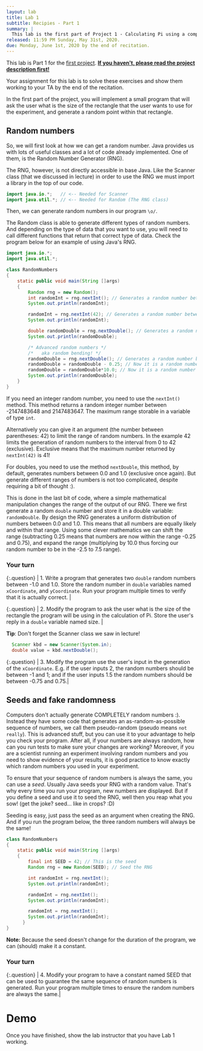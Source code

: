 ```yaml
---
layout: lab
title: Lab 1
subtitle: Recipies - Part 1
summary: |
  This lab is the first part of Project 1 - Calculating Pi using a computer simulation
released: 11:59 PM Sunday, May 31st, 2020.
due: Monday, June 1st, 2020 by the end of recitation.
---
```


This lab is Part 1 for the [first project]({{site.baseurl}}/projects/01). [**If you haven't, please read the project description first!**]({{site.baseurl}}/projects/01)

Your assignment for this lab is to solve these exercises and show them working to your TA by the end of the recitation.

In the first part of the project, you will implement a small program that will ask the user what is the size of the rectangle that the user wants to use for the experiment, and generate a random point within that rectangle.

## Random numbers

So, we will first look at how we can get a random number. Java provides us with lots of useful classes and a lot of code already implemented. One of them, is the Random Number Generator (RNG).

The RNG, however, is not directly accessible in base Java. Like the Scanner class (that we discussed in lecture) in order to use the RNG we must import a library in the top of our code.

```Java
import java.io.*;   // <-- Needed for Scanner
import java.util.*; // <-- Needed for Random (The RNG class)
```

Then, we can generate random numbers in our program `\o/`.

The Random class is able to generate different types of random numbers. And depending on the type of data that you want to use, you will need to call different functions that return that correct type of data.
Check the program below for an example of using Java's RNG.

```Java
import java.io.*;
import java.util.*;

class RandomNumbers
{
    static public void main(String []args)
    {
        Random rng = new Random();
        int randomInt = rng.nextInt(); // Generates a random number between -2147483648 and 2147483647
        System.out.println(randomInt);

        randomInt = rng.nextInt(42); // Generates a random number between 0 and 42 (exclusive)
        System.out.println(randomInt);

        double randomDouble = rng.nextDouble(); // Generates a random number between 0.0 and 1.0 (exclusive)
        System.out.println(randomDouble);

        /* Advanced random numbers */
        /*   aka random bending! */
        randomDouble = rng.nextDouble(); // Generates a random number between 0.0 and 1.0 (exclusive)
        randomDouble = randomDouble - 0.25; // Now it is a random number between -0.25 and 0.75 (exclusive)
        randomDouble = randomDouble*10.0; // Now it is a random number between -2.5 and 7.5 (exclusive)
        System.out.println(randomDouble);
    }
}
```

If you need an integer random number, you need to use the `nextInt()` method. This method returns a random integer number between -2147483648 and 2147483647. The maximum range storable in a variable of type `int`.

Alternatively you can give it an argument (the number between parentheses: 42) to limit the range of random numbers. In the example 42 limits the generation of random numbers to the interval from 0 to 42 (exclusive). Exclusive means that the maximum number returned by `nextInt(42)` is 41!

For doubles, you need to use the method `nextDouble`, this method, by default, generates numbers between 0.0 and 1.0 (exclusive once again). But generate different ranges of numbers is not too complicated, despite requiring a bit of thought :).

This is done in the last bit of code, where a simple mathematical manipulation changes the range of the output of our RNG. There we first generate a random `double` number and store it in a double variable: `randomDouble`. By design the RNG generates a uniform distribution of numbers between 0.0 and 1.0. This means that all numbers are equally likely and within that range. Using some clever mathematics we can shift the range (subtracting 0.25 means that numbers are now within the range -0.25 and 0.75), and expand the range (multiplying by 10.0 thus forcing our random number to be in the -2.5 to 7.5 range).

### Your turn

{:.question}
| 1. Write a program that generates two `double` random numbers between -1.0 and 1.0. Store the random number in `double` variables named `xCoordinate`, and `yCoordinate`. Run your program multiple times to verify that it is actually correct. |

{:.question}
| 2. Modify the program to ask the user what is the size of the rectangle the program will be using in the calculation of Pi. Store the user's reply in a `double` variable named size. |

**Tip**: Don't forget the Scanner class we saw in lecture!
```Java
  Scanner kbd = new Scanner(System.in);
  double value = kbd.nextDouble();
```

{:.question}
| 3. Modify the program use the user's input in the generation of the `xCoordinate`. E.g. if the user inputs 2, the random numbers should be between -1 and 1; and if the user inputs 1.5 the random numbers should be between -0.75 and 0.75.|



## Seeds and fake randomness

Computers don't actually generate COMPLETELY random numbers :). Instead they have some code that generates an as-random-as-possible sequence of numbers, we call them pseudo-random (pseudo means `not really`). This is advanced stuff, but you can use it to your advantage to help you check your program. After all, if your numbers are always random, how can you run tests to make sure your changes are working?
Moreover, if you are a scientist running an experiment involving random numbers and you need to show evidence of your results, it is good practice to know exactly which random numbers you used in your experiment.

To ensure that your sequence of random numbers is always the same, you can use a *seed*. Usually Java seeds your RNG with a random value. That's why every time you run your program, new numbers are displayed.
But if you define a seed and use it to seed the RNG, well then you reap what you sow! (get the joke? seed... like in crops? :D)

Seeding is easy, just pass the seed as an argument when creating the RNG.
And if you run the program below, the three random numbers will always be the same!
```Java
class RandomNumbers
{
    static public void main(String []args)
    {
        final int SEED = 42; // This is the seed
        Random rng = new Random(SEED); // Seed the RNG

        int randomInt = rng.nextInt();
        System.out.println(randomInt);

        randomInt = rng.nextInt();
        System.out.println(randomInt);

        randomInt = rng.nextInt();
        System.out.println(randomInt);
      }
}
```

**Note:** Because the seed doesn't change for the duration of the program, we can (should) make it a constant.


### Your turn
{:.question}
| 4. Modify your program to have a constant named SEED that can be used to guarantee the same sequence of random numbers is generated. Run your program multiple times to ensure the random numbers are always the same.|


# Demo

Once you have finished, show the lab instructor that you have Lab 1 working.

